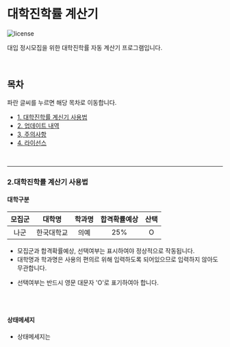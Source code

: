 # 대학진학률 계산기

![license](https://img.shields.io/badge/license-CC--BY--NC--SA-orange)

대입 정시모집을 위한 대학진학률 자동 계산기 프로그램입니다.

<br/>

## 목차

파란 글씨를 누르면 해당 목차로 이동합니다.
* [1. 대학진학률 계신기 사용법](#chapter-instruction)
* [2. 업데이트 내역](#chapter-update)
* [3, 주의사항](#chapter-precautions)
* [4. 라이선스](#chapter-License)

<br/>

---

<a id="chapter-instruction-1"></a>
### 2.대학진학률 계산기 사용법

#### 대학구분

|모집군|대학명|학과명|합격확률예상|산택|
|:---:|:---:|:---:|:---:|:---:|
|나군|한국대학교|의예|25%|O|

* 모집군과 합격확률예상, 선택여부는 표시하여야 정상적으로 작동됩니다.
* 대학명과 학과명은 사용의 편의르 위해 입력하도록 되어있으므로 입력하지 않아도 무관합니다.

- 선택여부는 반드시 영문 대문자 'O'로 표기하여아 합니다.

<br/>
<br/>

#### 상태메세지

* 상태메세지는 
